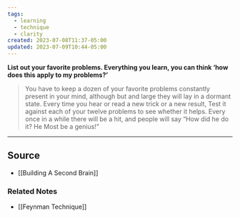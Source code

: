 ```yaml
---
tags:
  - learning
  - technique
  - clarity
created: 2023-07-08T11:37-05:00
updated: 2023-07-09T10:44-05:00
---
```

**List out your favorite problems. Everything you learn, you can think ‘how does this apply to my problems?’**

> You have to keep a dozen of your favorite problems constantly present in your mind, although but and large they will lay in a dormant state. Every time you hear or read a new trick or a new result, Test it against each of your twelve problems to see whether it helps. Every once in a while there will be a hit, and people will say “How did he do it? He Most be a genius!”
> 

---

## Source
- [[Building A Second Brain]]

### Related Notes
- [[Feynman Technique]]
